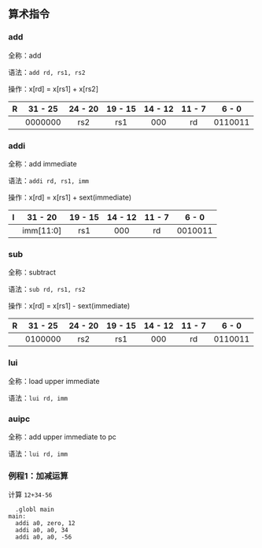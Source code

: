 ## 算术指令

### add

全称：add

语法：`add rd, rs1, rs2`

操作：x[rd] = x[rs1] + x[rs2]

| R    | 31 - 25 | 24 - 20 | 19 - 15 | 14 - 12 | 11 - 7 |  6 - 0  |
| ---- | :-----: | :-----: | :-----: | :-----: | :----: | :-----: |
|      | 0000000 |   rs2   |   rs1   |   000   |   rd   | 0110011 |

### addi

全称：add immediate

语法：`addi rd, rs1, imm`

操作：x[rd] = x[rs1] + sext(immediate)

| I    |  31 - 20  | 19 - 15 | 14 - 12 | 11 - 7 |  6 - 0  |
| ---- | :-------: | :-----: | :-----: | :----: | :-----: |
|      | imm[11:0] |   rs1   |   000   |   rd   | 0010011 |

### sub

全称：subtract

语法：`sub rd, rs1, rs2`

操作：x[rd] = x[rs1] - sext(immediate)

| R    | 31 - 25 | 24 - 20 | 19 - 15 | 14 - 12 | 11 - 7 |  6 - 0  |
| ---- | :-----: | :-----: | :-----: | :-----: | :----: | :-----: |
|      | 0100000 |   rs2   |   rs1   |   000   |   rd   | 0110011 |

### lui

全称：load upper immediate

语法：`lui rd, imm`

### auipc

全称：add upper immediate to pc

语法：`lui rd, imm`

### 例程1：加减运算

计算 `12+34-56`

```assembly
  .globl main
main:
  addi a0, zero, 12
  addi a0, a0, 34
  addi a0, a0, -56
```
